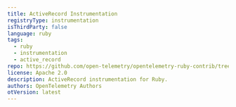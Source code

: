 ```yaml
---
title: ActiveRecord Instrumentation
registryType: instrumentation
isThirdParty: false
language: ruby
tags:
  - ruby
  - instrumentation
  - active_record
repo: https://github.com/open-telemetry/opentelemetry-ruby-contrib/tree/main/instrumentation/active_record
license: Apache 2.0
description: ActiveRecord instrumentation for Ruby.
authors: OpenTelemetry Authors
otVersion: latest
---
```


